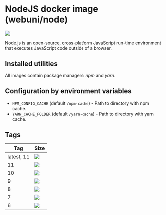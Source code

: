 NodeJS docker image (webuni/node)
=================================

![](https://upload.wikimedia.org/wikipedia/commons/thumb/d/d9/Node.js_logo.svg/170px-Node.js_logo.svg.png)

Node.js is an open-source, cross-platform JavaScript run-time environment that executes JavaScript code outside of a browser.

Installed utilities
-------------------

All images contain package managers: *npm* and *yarn*.


Configuration by environment variables
--------------------------------------

- `NPM_CONFIG_CACHE` (default `/npm-cache`) - Path to directory with npm cache.
- `YARN_CACHE_FOLDER` (default `/yarn-cache`) - Path to directory with yarn cache.

Tags
----

 Tag        | Size
----------- | ----
 latest, 11 | [![](https://images.microbadger.com/badges/image/webuni/node.svg)](https://microbadger.com/images/webuni/node)
 11         | [![](https://images.microbadger.com/badges/image/webuni/node:11.svg)](https://microbadger.com/images/webuni/node:11)
 10         | [![](https://images.microbadger.com/badges/image/webuni/node:10.svg)](https://microbadger.com/images/webuni/node:10)
 9          | [![](https://images.microbadger.com/badges/image/webuni/node:9.svg)](https://microbadger.com/images/webuni/node:9)
 8          | [![](https://images.microbadger.com/badges/image/webuni/node:8.svg)](https://microbadger.com/images/webuni/node:8)
 7          | [![](https://images.microbadger.com/badges/image/webuni/node:7.svg)](https://microbadger.com/images/webuni/node:7)
 6          | [![](https://images.microbadger.com/badges/image/webuni/node:6.svg)](https://microbadger.com/images/webuni/node:6)

